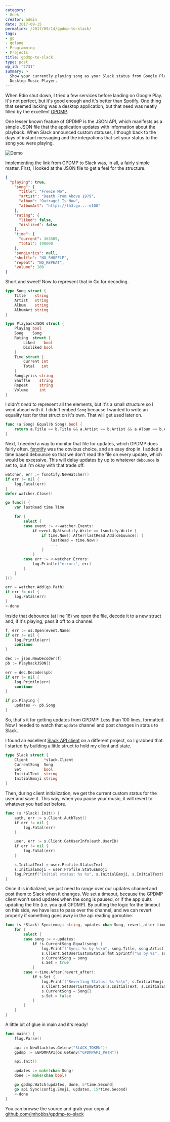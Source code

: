 ```yaml
---
category:
- Geek
creator: admin
date: 2017-09-15
permalink: /2017/09/14/gpdmp-to-slack/
tags:
- go
- golang
- Programming
- Projects
title: gpdmp-to-slack
type: post
wp_id: "2731"
summary: >
  Show your currently playing song as your Slack status from Google Play
  Desktop Music Player.
---
```

When Rdio shut down, I tried a few services before landing on Google Play.  It's not perfect, but it's good enough and it's better than Spotify.  One thing that seemed lacking was a desktop application, but that need was neatly filled by the excellent [GPDMP](https://www.googleplaymusicdesktopplayer.com/).

One lesser known feature of GPDMP is the JSON API, which manifests as a simple JSON file that the application updates with information about the playback.  When Slack announced custom statuses, I though back to the days of instant messaging and the integrations that set your status to the song you were playing.

![Demo](http://static.velvetcache.org.s3.amazonaws.com/temp/slack-gpmdp-demo.gif)

Implementing the link from GPDMP to Slack was, in all, a fairly simple matter.  First, I looked at the JSON file to get a feel for the structure.

```json
{
  "playing": true,
    "song": {
      "title": "Freeze Me",
      "artist": "Death From Above 1979",
      "album": "Outrage! Is Now",
      "albumArt": "https://lh3.go...-e100"
    },
    "rating": {
      "liked": false,
      "disliked": false
    },
    "time": {
      "current": 363509,
      "total": 198000
    },
    "songLyrics": null,
    "shuffle": "NO_SHUFFLE",
    "repeat": "NO_REPEAT",
    "volume": 100
}
```

Short and sweet! Now to represent that in Go for decoding.

```go
type Song struct {
	Title    string
	Artist   string
	Album    string
	AlbumArt string
}

type PlaybackJSON struct {
	Playing bool
	Song    Song
	Rating  struct {
		Liked    bool
		Disliked bool
	}
	Time struct {
		Current int
		Total   int
	}
	SongLyrics string
	Shuffle    string
	Repeat     string
	Volume     int
}
```

I didn't _need_ to represent all the elements, but it's a small structure so I went ahead with it. I didn't embed `Song` because I wanted to write an equality test for that struct on it's own. That will get used later on.

```go
func (a Song) Equal(b Song) bool {
	return a.Title == b.Title && a.Artist == b.Artist && a.Album == b.Album
}
```

Next, I needed a way to monitor that file for updates, which GPDMP does fairly often.  [fsnotify](https://github.com/fsnotify/fsnotify) was the obvious choice, and an easy drop in. I added a time based debounce so that we don't read the file on every update, which would be excessive.  This will delay updates by up to whatever `debounce` is set to, but I'm okay with that trade off.

```go
watcher, err := fsnotify.NewWatcher()
if err != nil {
	log.Fatal(err)
}
defer watcher.Close()

go func() {
	var lastRead time.Time

	for {
		select {
		case event := <-watcher.Events:
			if event.Op&fsnotify.Write == fsnotify.Write {
				if time.Now().After(lastRead.Add(debounce)) {
					lastRead = time.Now()
					...
				}
			}
		case err := <-watcher.Errors:
			log.Println("error:", err)
		}
	}
}()

err = watcher.Add(gp.Path)
if err != nil {
	log.Fatal(err)
}
<-done
```

Inside that debounce (at line 16) we open the file, decode it to a new struct and, if it's playing, pass it off to a channel.

```go
f, err := os.Open(event.Name)
if err != nil {
	log.Println(err)
	continue
}

dec := json.NewDecoder(f)
pb := PlaybackJSON{}

err = dec.Decode(&pb)
if err != nil {
	log.Println(err)
	continue
}

if pb.Playing {
	updates <- pb.Song
}
```

So, that's it for getting updates from GPDMP! Less than 100 lines, formatted.  Now I needed to watch that `update` channel and post changes in status to Slack.

I found an excellent [Slack API client](https://github.com/nlopes/slack) on a different project, so I grabbed that.  I started by building a little struct to hold my client and state.

```go
type Slack struct {
	Client       *slack.Client
	CurrentSong  Song
	Set          bool
	InitialText  string
	InitialEmoji string
}
```

Then, during client initialization, we get the current custom status for the user and save it.  This way, when you pause your music, it will revert to whatever you had set before.

```go
func (s *Slack) Init() {
	auth, err := s.Client.AuthTest()
	if err != nil {
		log.Fatal(err)
	}

	user, err := s.Client.GetUserInfo(auth.UserID)
	if err != nil {
		log.Fatal(err)
	}

	s.InitialText = user.Profile.StatusText
	s.InitialEmoji = user.Profile.StatusEmoji
	log.Printf("Initial status: %s %s", s.InitialEmoji, s.InitialText)
}
```

Once it is initialized, we just need to range over our updates channel and post them to Slack when it changes.  We set a timeout, because the GPDMP client won't send updates when the song is paused, or if the app quits updating the file (i.e. you quit GPDMP).  By putting the logic for the timeout on this side, we have less to pass over the channel, and we can revert properly if something goes awry in the api reading goroutine.

```go
func (s *Slack) Sync(emoji string, updates chan Song, revert_after time.Duration) {
	for {
		select {
		case song := <-updates:
			if !s.CurrentSong.Equal(song) {
				log.Printf("Sync: %s by %s\n", song.Title, song.Artist)
				s.Client.SetUserCustomStatus(fmt.Sprintf("%s by %s", song.Title, song.Artist), emoji)
				s.CurrentSong = song
				s.Set = true
			}
		case <-time.After(revert_after):
			if s.Set {
				log.Printf("Reverting Status: %s %s\n", s.InitialEmoji, s.InitialText)
				s.Client.SetUserCustomStatus(s.InitialText, s.InitialEmoji)
				s.CurrentSong = Song{}
				s.Set = false
			}
		}
	}
}
```

A little bit of glue in main and it's ready!

```go
func main() {
	flag.Parse()

	api := NewSlack(os.Getenv("SLACK_TOKEN"))
	gpdmp := &GPDMPAPI{os.Getenv("GPDMPAPI_PATH")}

	api.Init()

	updates := make(chan Song)
	done := make(chan bool)

	go gpdmp.Watch(updates, done, 5*time.Second)
	go api.Sync(config.Emoji, updates, 15*time.Second)
	<-done
}
```

You can browse the source and grab your copy at [github.com/jmhobbs/gpdmp-to-slack](https://github.com/jmhobbs/gpdmp-to-slack)
